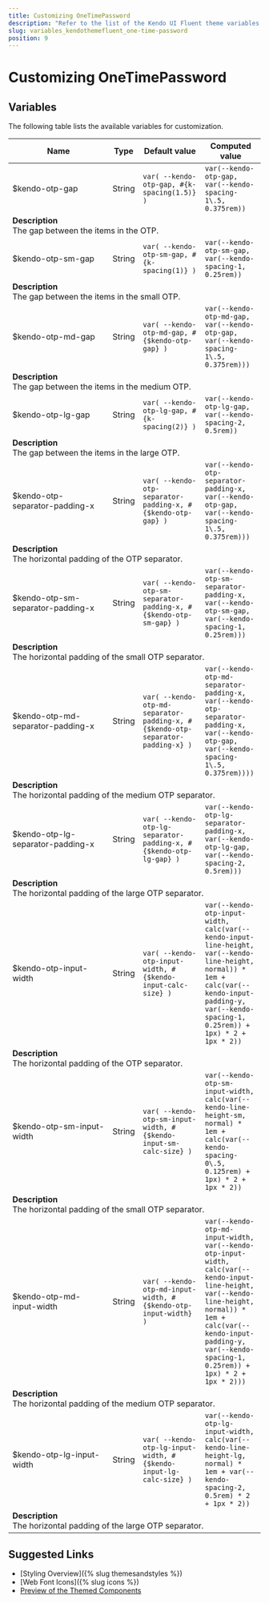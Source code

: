 ```yaml
---
title: Customizing OneTimePassword
description: "Refer to the list of the Kendo UI Fluent theme variables available for customization."
slug: variables_kendothemefluent_one-time-password
position: 9
---
```


# Customizing OneTimePassword

## Variables

The following table lists the available variables for customization.

<table class="theme-variables">
    <colgroup>
    <col style="width: 200px; white-space:nowrap;" />
    <col />
    <col />
    <col />
</colgroup>
<thead>
    <tr>
        <th>Name</th>
        <th>Type</th>
        <th>Default value</th>
        <th>Computed value</th>
    </tr>
</thead>
<tbody>
        <tr>
    <td>$kendo-otp-gap</td>
    <td>String</td>
    <td><code>var( --kendo-otp-gap, #{k-spacing(1.5)} )</code></td>
    <td><code>var(--kendo-otp-gap, var(--kendo-spacing-1\.5, 0.375rem))</code></td>
</tr>
<tr>
    <td colspan="4" class="theme-variables-description-container"><div><b>Description</b><div class="theme-variables-description">The gap between the items in the OTP.</div></div>
    </td>
</tr>
<tr>
    <td>$kendo-otp-sm-gap</td>
    <td>String</td>
    <td><code>var( --kendo-otp-sm-gap, #{k-spacing(1)} )</code></td>
    <td><code>var(--kendo-otp-sm-gap, var(--kendo-spacing-1, 0.25rem))</code></td>
</tr>
<tr>
    <td colspan="4" class="theme-variables-description-container"><div><b>Description</b><div class="theme-variables-description">The gap between the items in the small OTP.</div></div>
    </td>
</tr>
<tr>
    <td>$kendo-otp-md-gap</td>
    <td>String</td>
    <td><code>var( --kendo-otp-md-gap, #{$kendo-otp-gap} )</code></td>
    <td><code>var(--kendo-otp-md-gap, var(--kendo-otp-gap, var(--kendo-spacing-1\.5, 0.375rem)))</code></td>
</tr>
<tr>
    <td colspan="4" class="theme-variables-description-container"><div><b>Description</b><div class="theme-variables-description">The gap between the items in the medium OTP.</div></div>
    </td>
</tr>
<tr>
    <td>$kendo-otp-lg-gap</td>
    <td>String</td>
    <td><code>var( --kendo-otp-lg-gap, #{k-spacing(2)} )</code></td>
    <td><code>var(--kendo-otp-lg-gap, var(--kendo-spacing-2, 0.5rem))</code></td>
</tr>
<tr>
    <td colspan="4" class="theme-variables-description-container"><div><b>Description</b><div class="theme-variables-description">The gap between the items in the large OTP.</div></div>
    </td>
</tr>
<tr>
    <td>$kendo-otp-separator-padding-x</td>
    <td>String</td>
    <td><code>var( --kendo-otp-separator-padding-x, #{$kendo-otp-gap} )</code></td>
    <td><code>var(--kendo-otp-separator-padding-x, var(--kendo-otp-gap, var(--kendo-spacing-1\.5, 0.375rem)))</code></td>
</tr>
<tr>
    <td colspan="4" class="theme-variables-description-container"><div><b>Description</b><div class="theme-variables-description">The horizontal padding of the OTP separator.</div></div>
    </td>
</tr>
<tr>
    <td>$kendo-otp-sm-separator-padding-x</td>
    <td>String</td>
    <td><code>var( --kendo-otp-sm-separator-padding-x, #{$kendo-otp-sm-gap} )</code></td>
    <td><code>var(--kendo-otp-sm-separator-padding-x, var(--kendo-otp-sm-gap, var(--kendo-spacing-1, 0.25rem)))</code></td>
</tr>
<tr>
    <td colspan="4" class="theme-variables-description-container"><div><b>Description</b><div class="theme-variables-description">The horizontal padding of the small OTP separator.</div></div>
    </td>
</tr>
<tr>
    <td>$kendo-otp-md-separator-padding-x</td>
    <td>String</td>
    <td><code>var( --kendo-otp-md-separator-padding-x, #{$kendo-otp-separator-padding-x} )</code></td>
    <td><code>var(--kendo-otp-md-separator-padding-x, var(--kendo-otp-separator-padding-x, var(--kendo-otp-gap, var(--kendo-spacing-1\.5, 0.375rem))))</code></td>
</tr>
<tr>
    <td colspan="4" class="theme-variables-description-container"><div><b>Description</b><div class="theme-variables-description">The horizontal padding of the medium OTP separator.</div></div>
    </td>
</tr>
<tr>
    <td>$kendo-otp-lg-separator-padding-x</td>
    <td>String</td>
    <td><code>var( --kendo-otp-lg-separator-padding-x, #{$kendo-otp-lg-gap} )</code></td>
    <td><code>var(--kendo-otp-lg-separator-padding-x, var(--kendo-otp-lg-gap, var(--kendo-spacing-2, 0.5rem)))</code></td>
</tr>
<tr>
    <td colspan="4" class="theme-variables-description-container"><div><b>Description</b><div class="theme-variables-description">The horizontal padding of the large OTP separator.</div></div>
    </td>
</tr>
<tr>
    <td>$kendo-otp-input-width</td>
    <td>String</td>
    <td><code>var( --kendo-otp-input-width, #{$kendo-input-calc-size} )</code></td>
    <td><code>var(--kendo-otp-input-width, calc(var(--kendo-input-line-height, var(--kendo-line-height, normal)) * 1em + calc(var(--kendo-input-padding-y, var(--kendo-spacing-1, 0.25rem)) + 1px) * 2 + 1px * 2))</code></td>
</tr>
<tr>
    <td colspan="4" class="theme-variables-description-container"><div><b>Description</b><div class="theme-variables-description">The horizontal padding of the OTP separator.</div></div>
    </td>
</tr>
<tr>
    <td>$kendo-otp-sm-input-width</td>
    <td>String</td>
    <td><code>var( --kendo-otp-sm-input-width, #{$kendo-input-sm-calc-size} )</code></td>
    <td><code>var(--kendo-otp-sm-input-width, calc(var(--kendo-line-height-sm, normal) * 1em + calc(var(--kendo-spacing-0\.5, 0.125rem) + 1px) * 2 + 1px * 2))</code></td>
</tr>
<tr>
    <td colspan="4" class="theme-variables-description-container"><div><b>Description</b><div class="theme-variables-description">The horizontal padding of the small OTP separator.</div></div>
    </td>
</tr>
<tr>
    <td>$kendo-otp-md-input-width</td>
    <td>String</td>
    <td><code>var( --kendo-otp-md-input-width, #{$kendo-otp-input-width} )</code></td>
    <td><code>var(--kendo-otp-md-input-width, var(--kendo-otp-input-width, calc(var(--kendo-input-line-height, var(--kendo-line-height, normal)) * 1em + calc(var(--kendo-input-padding-y, var(--kendo-spacing-1, 0.25rem)) + 1px) * 2 + 1px * 2)))</code></td>
</tr>
<tr>
    <td colspan="4" class="theme-variables-description-container"><div><b>Description</b><div class="theme-variables-description">The horizontal padding of the medium OTP separator.</div></div>
    </td>
</tr>
<tr>
    <td>$kendo-otp-lg-input-width</td>
    <td>String</td>
    <td><code>var( --kendo-otp-lg-input-width, #{$kendo-input-lg-calc-size} )</code></td>
    <td><code>var(--kendo-otp-lg-input-width, calc(var(--kendo-line-height-lg, normal) * 1em + var(--kendo-spacing-2, 0.5rem) * 2 + 1px * 2))</code></td>
</tr>
<tr>
    <td colspan="4" class="theme-variables-description-container"><div><b>Description</b><div class="theme-variables-description">The horizontal padding of the large OTP separator.</div></div>
    </td>
</tr>
</tbody>
</table>

## Suggested Links

* [Styling Overview]({% slug themesandstyles %})
* [Web Font Icons]({% slug icons %})
* [Preview of the Themed Components](../)

